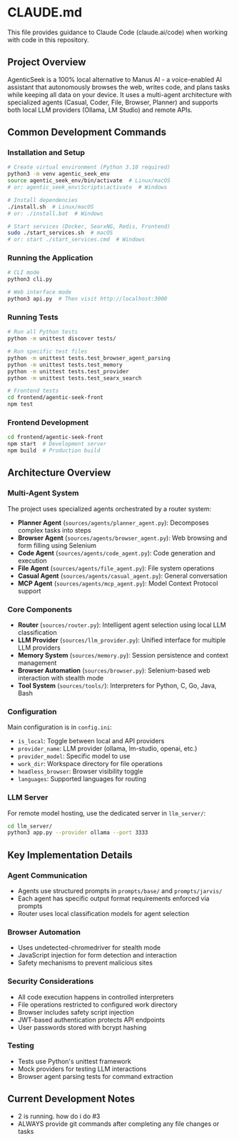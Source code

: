 # CLAUDE.md

This file provides guidance to Claude Code (claude.ai/code) when working with code in this repository.

## Project Overview

AgenticSeek is a 100% local alternative to Manus AI - a voice-enabled AI assistant that autonomously browses the web, writes code, and plans tasks while keeping all data on your device. It uses a multi-agent architecture with specialized agents (Casual, Coder, File, Browser, Planner) and supports both local LLM providers (Ollama, LM Studio) and remote APIs.

## Common Development Commands

### Installation and Setup
```bash
# Create virtual environment (Python 3.10 required)
python3 -m venv agentic_seek_env
source agentic_seek_env/bin/activate  # Linux/macOS
# or: agentic_seek_env\Scripts\activate  # Windows

# Install dependencies
./install.sh  # Linux/macOS
# or: ./install.bat  # Windows

# Start services (Docker, SearxNG, Redis, Frontend)
sudo ./start_services.sh  # macOS
# or: start ./start_services.cmd  # Windows
```

### Running the Application
```bash
# CLI mode
python3 cli.py

# Web interface mode
python3 api.py  # Then visit http://localhost:3000
```

### Running Tests
```bash
# Run all Python tests
python -m unittest discover tests/

# Run specific test files
python -m unittest tests.test_browser_agent_parsing
python -m unittest tests.test_memory
python -m unittest tests.test_provider
python -m unittest tests.test_searx_search

# Frontend tests
cd frontend/agentic-seek-front
npm test
```

### Frontend Development
```bash
cd frontend/agentic-seek-front
npm start  # Development server
npm build  # Production build
```

## Architecture Overview

### Multi-Agent System
The project uses specialized agents orchestrated by a router system:
- **Planner Agent** (`sources/agents/planner_agent.py`): Decomposes complex tasks into steps
- **Browser Agent** (`sources/agents/browser_agent.py`): Web browsing and form filling using Selenium
- **Code Agent** (`sources/agents/code_agent.py`): Code generation and execution
- **File Agent** (`sources/agents/file_agent.py`): File system operations
- **Casual Agent** (`sources/agents/casual_agent.py`): General conversation
- **MCP Agent** (`sources/agents/mcp_agent.py`): Model Context Protocol support

### Core Components
- **Router** (`sources/router.py`): Intelligent agent selection using local LLM classification
- **LLM Provider** (`sources/llm_provider.py`): Unified interface for multiple LLM providers
- **Memory System** (`sources/memory.py`): Session persistence and context management
- **Browser Automation** (`sources/browser.py`): Selenium-based web interaction with stealth mode
- **Tool System** (`sources/tools/`): Interpreters for Python, C, Go, Java, Bash

### Configuration
Main configuration is in `config.ini`:
- `is_local`: Toggle between local and API providers
- `provider_name`: LLM provider (ollama, lm-studio, openai, etc.)
- `provider_model`: Specific model to use
- `work_dir`: Workspace directory for file operations
- `headless_browser`: Browser visibility toggle
- `languages`: Supported languages for routing

### LLM Server
For remote model hosting, use the dedicated server in `llm_server/`:
```bash
cd llm_server/
python3 app.py --provider ollama --port 3333
```

## Key Implementation Details

### Agent Communication
- Agents use structured prompts in `prompts/base/` and `prompts/jarvis/`
- Each agent has specific output format requirements enforced via prompts
- Router uses local classification models for agent selection

### Browser Automation
- Uses undetected-chromedriver for stealth mode
- JavaScript injection for form detection and interaction
- Safety mechanisms to prevent malicious sites

### Security Considerations
- All code execution happens in controlled interpreters
- File operations restricted to configured work directory
- Browser includes safety script injection
- JWT-based authentication protects API endpoints
- User passwords stored with bcrypt hashing

### Testing
- Tests use Python's unittest framework
- Mock providers for testing LLM interactions
- Browser agent parsing tests for command extraction

## Current Development Notes
- 2 is running. how do i do #3
- ALWAYS provide git commands after completing any file changes or tasks